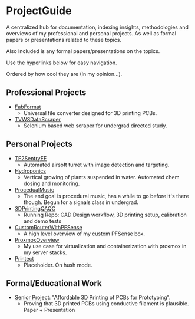 # ProjectGuide
A centralized hub for documentation, indexing insights, methodologies and overviews of my professional and personal projects. 
As well as formal papers or presentations related to these topics.

Also Included is any formal papers/presentations on the topics.

Use the hyperlinks below for easy navigation.

Ordered by how cool they are (In my opinion...).

## Professional Projects
- [FabFormat](https://github.com/StevenNaliwajka/FabFormat)
  - Universal file converter designed for 3D printing PCBs.
- [TVWSDataScraper](https://github.com/StevenNaliwajka/TVWSDataScraper)
  - Selenium based web scraper for undergrad directed study.

## Personal Projects
- [TF2SentryEE](https://github.com/StevenNaliwajka/TF2SentryEE)
  - Automated airsoft turret with image detection and targeting.
- [Hydroponics](https://github.com/StevenNaliwajka/ProjectGuide/tree/main/PersonalProjects/Hydroponics)
  - Vertical growing of plants suspended in water. Automated chem dosing and monitoring.
- [ProcedualMusic](https://github.com/StevenNaliwajka/ProceduralMusic)
  - The end goal is procedural music, has a while to go before it's there though. Begun for a signals class in undergrad.
- [3DPrintingQAQC](https://github.com/StevenNaliwajka/3DPrintingQAQC)
  - Running Repo: CAD Design workflow, 3D printing setup, calibration and demo tests
- [CustomRouterWithPFSense](https://github.com/StevenNaliwajka/ProjectGuide/tree/main/PersonalProjects/CustomRouterWithPFSense)
  - A high level overview of my custom PFSense box.
- [ProxmoxOverview](https://github.com/StevenNaliwajka/ProjectGuide/tree/main/PersonalProjects/ProxmoxOverview) 
  - My use case for virtualization and containerization with proxmox in my server stacks.
- [Printect](https://github.com/StevenNaliwajka/ProjectGuide/tree/main/PersonalProjects/Printect)
  - Placeholder. On hush mode.


## Formal/Educational Work
- [Senior Project](https://github.com/StevenNaliwajka/ProjectGuide/blob/main/FormalWork/SeniorProject-3DPCBS/README.md): 
"Affordable 3D Printing of PCBs for Prototyping".
  - Proving that 3D printed PCBs using conductive filament is plausible. Paper + Presentation